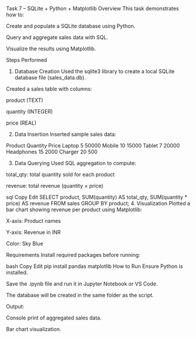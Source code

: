 Task 7 – SQLite + Python + Matplotlib
Overview
This task demonstrates how to:

Create and populate a SQLite database using Python.

Query and aggregate sales data with SQL.

Visualize the results using Matplotlib.

Steps Performed
1. Database Creation
Used the sqlite3 library to create a local SQLite database file (sales_data.db).

Created a sales table with columns:

product (TEXT)

quantity (INTEGER)

price (REAL)

2. Data Insertion
Inserted sample sales data:

Product	Quantity	Price
Laptop	5	50000
Mobile	10	15000
Tablet	7	20000
Headphones	15	2000
Charger	20	500

3. Data Querying
Used SQL aggregation to compute:

total_qty: total quantity sold for each product

revenue: total revenue (quantity × price)

sql
Copy
Edit
SELECT 
    product, 
    SUM(quantity) AS total_qty, 
    SUM(quantity * price) AS revenue
FROM sales
GROUP BY product;
4. Visualization
Plotted a bar chart showing revenue per product using Matplotlib:

X-axis: Product names

Y-axis: Revenue in INR

Color: Sky Blue

Requirements
Install required packages before running:

bash
Copy
Edit
pip install pandas matplotlib
How to Run
Ensure Python is installed.

Save the .ipynb file and run it in Jupyter Notebook or VS Code.

The database will be created in the same folder as the script.

Output:

Console print of aggregated sales data.

Bar chart visualization.
